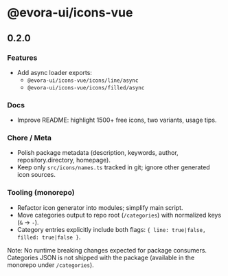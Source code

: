 # @evora-ui/icons-vue

## 0.2.0

### Features
- Add async loader exports:
  - `@evora-ui/icons-vue/icons/line/async`
  - `@evora-ui/icons-vue/icons/filled/async`

### Docs
- Improve README: highlight 1500+ free icons, two variants, usage tips.

### Chore / Meta
- Polish package metadata (description, keywords, author, repository.directory, homepage).
- Keep only `src/icons/names.ts` tracked in git; ignore other generated icon sources.

### Tooling (monorepo)
- Refactor icon generator into modules; simplify main script.
- Move categories output to repo root (`/categories`) with normalized keys (`&` → `-`).
- Category entries explicitly include both flags: `{ line: true|false, filled: true|false }`.

Note: No runtime breaking changes expected for package consumers. Categories JSON is not shipped with the package (available in the monorepo under `/categories`).
